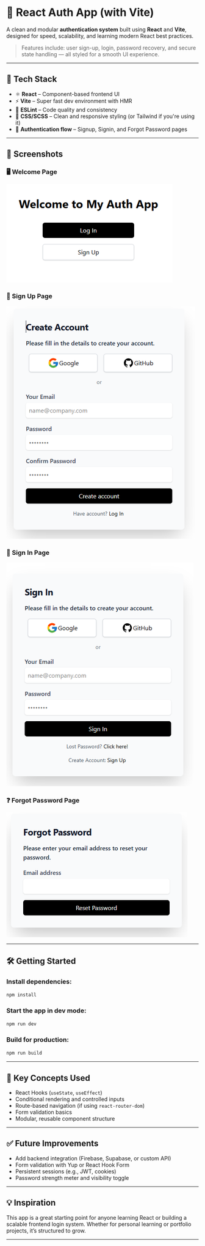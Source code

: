 # 🔐 React Auth App (with Vite)

A clean and modular **authentication system** built using **React** and **Vite**, designed for speed, scalability, and learning modern React best practices.

> Features include: user sign-up, login, password recovery, and secure state handling — all styled for a smooth UI experience.

---

## 🚀 Tech Stack

- ⚛️ **React** – Component-based frontend UI
- ⚡ **Vite** – Super fast dev environment with HMR
- 🎯 **ESLint** – Code quality and consistency
- 🎨 **CSS/SCSS** – Clean and responsive styling (or Tailwind if you're using it)
- 🔐 **Authentication flow** – Signup, Signin, and Forgot Password pages

---

## 📸 Screenshots

### 🖥 Welcome Page

![welcomePage](./public/welcomePage.png)

### 📝 Sign Up Page

![Sign Up](./public/SignUpPage.png)

### 🔐 Sign In Page

![Sign In](./public/SignInPage.png)

### ❓ Forgot Password Page

![Forgot Password](./public/ForgotPassword.png)

---

## 🛠️ Getting Started

### Install dependencies:

```bash
npm install
```

### Start the app in dev mode:

```bash
npm run dev
```

### Build for production:

```bash
npm run build
```

---

## 🧠 Key Concepts Used

- React Hooks (`useState`, `useEffect`)
- Conditional rendering and controlled inputs
- Route-based navigation (if using `react-router-dom`)
- Form validation basics
- Modular, reusable component structure

---

## ✅ Future Improvements

- Add backend integration (Firebase, Supabase, or custom API)
- Form validation with Yup or React Hook Form
- Persistent sessions (e.g., JWT, cookies)
- Password strength meter and visibility toggle

---

## 💡 Inspiration

This app is a great starting point for anyone learning React or building a scalable frontend login system. Whether for personal learning or portfolio projects, it’s structured to grow.

---
